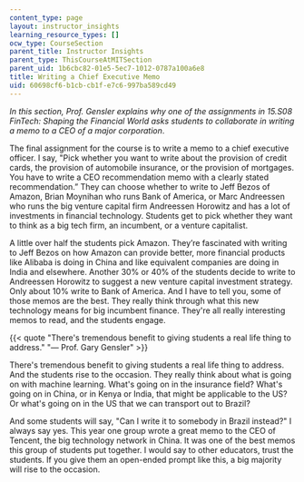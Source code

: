 ```yaml
---
content_type: page
layout: instructor_insights
learning_resource_types: []
ocw_type: CourseSection
parent_title: Instructor Insights
parent_type: ThisCourseAtMITSection
parent_uid: 1b6cbc82-01e5-5ec7-1012-0787a100a6e8
title: Writing a Chief Executive Memo
uid: 60698cf6-b1cb-cb1f-e7c6-997ba589cd49
---
```


_In this section, Prof. Gensler explains why one of the assignments in 15.S08 FinTech: Shaping the Financial World asks students to collaborate in writing a memo to a CEO of a major corporation_.

The final assignment for the course is to write a memo to a chief executive officer. I say, "Pick whether you want to write about the provision of credit cards, the provision of automobile insurance, or the provision of mortgages. You have to write a CEO recommendation memo with a clearly stated recommendation.” They can choose whether to write to Jeff Bezos of Amazon, Brian Moynihan who runs Bank of America, or Marc Andreessen who runs the big venture capital firm Andreessen Horowitz and has a lot of investments in financial technology. Students get to pick whether they want to think as a big tech firm, an incumbent, or a venture capitalist.

A little over half the students pick Amazon. They’re fascinated with writing to Jeff Bezos on how Amazon can provide better, more financial products like Alibaba is doing in China and like equivalent companies are doing in India and elsewhere. Another 30% or 40% of the students decide to write to Andreessen Horowitz to suggest a new venture capital investment strategy. Only about 10% write to Bank of America. And I have to tell you, some of those memos are the best. They really think through what this new technology means for big incumbent finance. They're all really interesting memos to read, and the students engage.

{{< quote "There's tremendous benefit to giving students a real life thing to address." "— Prof. Gary Gensler" >}}

There's tremendous benefit to giving students a real life thing to address. And the students rise to the occasion. They really think about what is going on with machine learning. What's going on in the insurance field? What's going on in China, or in Kenya or India, that might be applicable to the US? Or what's going on in the US that we can transport out to Brazil?

And some students will say, "Can I write it to somebody in Brazil instead?" I always say yes. This year one group wrote a great memo to the CEO of Tencent, the big technology network in China. It was one of the best memos this group of students put together. I would say to other educators, trust the students. If you give them an open-ended prompt like this, a big majority will rise to the occasion.